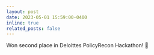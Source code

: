 ```yaml
---
layout: post
date: 2023-05-01 15:59:00-0400
inline: true
related_posts: false
---
```


Won second place in Deloittes PolicyRecon Hackathon! 🥈
